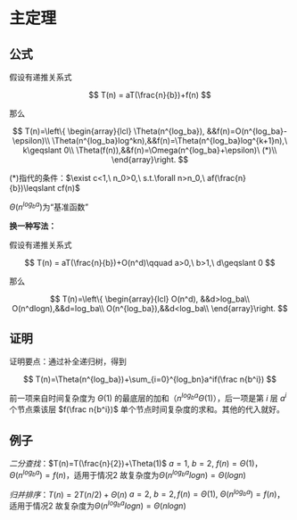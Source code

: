 # 主定理

## 公式

假设有递推关系式

$$
T(n) = aT(\frac{n}{b})+f(n)
$$

那么

$$
T(n)=\left\{
\begin{array}{lcl}
\Theta(n^{log_ba}),    &&f(n)=O(n^{log_ba}-\epsilon)\\
\Theta(n^{log_ba}log^kn),&&f(n)=\Theta(n^{log_ba}log^{k+1}n),\ k\geqslant 0\\
\Theta(f(n)),&&f(n)=\Omega(n^{log_ba}+\epsilon)\ (*)\\
\end{array}\right.
$$

$(*)$指代的条件：$\exist c<1,\ n_0>0,\ s.t.\forall n>n_0,\ af(\frac{n}{b})\leqslant cf(n)$

$\Theta(n^{log_ba})$为“基准函数”

**换一种写法：**

假设有递推关系式

$$
T(n) = aT(\frac{n}{b})+O(n^d)\qquad a>0,\ b>1,\ d\geqslant 0
$$

那么

$$
 T(n)=\left\{
\begin{array}{lcl}
O(n^d),    &&d>log_ba\\
O(n^dlogn),&&d=log_ba\\
O(n^{log_ba}),&&d<log_ba\\
\end{array}\right. 
$$

## 证明
证明要点：通过补全递归树，得到

$$
T(n)=\Theta(n^{log_ba})+\sum_{i=0}^{log_bn}a^if(\frac n{b^i})
$$

前一项来自时间复杂度为 $\Theta(1)$ 的最底层的加和（$n^{log_ba}\Theta(1)$），后一项是第 $i$ 层 $a^i$ 个节点乘该层 $f(\frac n{b^i})$ 单个节点时间复杂度的求和。其他的代入就好。

## 例子

*二分查找*：$T(n)=T(\frac{n}{2})+\Theta(1)$
$a=1,\ b=2,\ f(n)=\Theta(1)，\Theta(n^{log_ba})=f(n)$，适用于情况2
故复杂度为$\Theta(n^{log_ba}logn)=\Theta(logn)$

*归并排序*：$T(n)=2T(n/2)+\Theta(n)$
$a=2,\ b=2, f(n)=\Theta(1),\ \Theta(n^{log_ba})=f(n)$，适用于情况2
故复杂度为$\Theta(n^{log_ba}logn)=\Theta(nlogn)$
